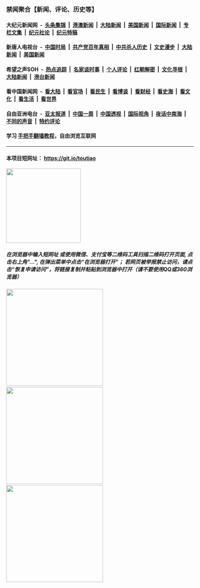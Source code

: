 ### 禁闻聚合【新闻、评论、历史等】

#### 大纪元新闻网 &nbsp;-&nbsp; [头条集锦](indexes/E头条集锦.md?t=02041955) &nbsp;|&nbsp; [港澳新闻](indexes/E港澳新闻.md?t=02041955)  &nbsp;|&nbsp; [大陆新闻](indexes/E大陆新闻.md?t=02041955) &nbsp;|&nbsp; [美国新闻](indexes/E美国新闻.md?t=02041955) &nbsp;|&nbsp; [国际新闻](indexes/E国际新闻.md?t=02041955) &nbsp;|&nbsp; [专栏文集](indexes/E专栏文集.md?t=02041955) &nbsp;|&nbsp; [纪元社论](indexes/E纪元社论.md?t=02041955) &nbsp;|&nbsp; [纪元特稿](indexes/E纪元特稿.md?t=02041955) 

#### 新唐人电视台 &nbsp;-&nbsp; [中国时局](indexes/N中国时局.md?t=02041955) &nbsp;|&nbsp; [共产党百年真相](indexes/N共产党百年真相.md?t=02041955) &nbsp;|&nbsp; [中共杀人历史](indexes/N中共杀人历史.md?t=02041955) &nbsp;|&nbsp; [文史漫步](indexes/N文史漫步.md?t=02041955) &nbsp;|&nbsp; [大陆新闻](indexes/N大陆新闻.md?t=02041955) &nbsp;|&nbsp; [美国新闻](indexes/N美国新闻.md?t=02041955)

#### 希望之声SOH &nbsp;-&nbsp; [热点追踪](indexes/H热点追踪.md?t=02041955) &nbsp;|&nbsp; [名家谈时事](indexes/H名家谈时事.md?t=02041955) &nbsp;|&nbsp; [个人评论](indexes/H个人评论.md?t=02041955)  &nbsp;|&nbsp; [红朝解密](indexes/H红朝解密.md?t=02041955) &nbsp;|&nbsp; [文化寻根](indexes/H文化寻根.md?t=02041955) &nbsp;|&nbsp; [大陆新闻](indexes/H大陆新闻.md?t=02041955) &nbsp;|&nbsp; [港台新闻](indexes/H港台新闻.md?t=02041955)

#### 看中国新闻网 &nbsp;-&nbsp; [看大陆](indexes/S看大陆.md?t=02041955) &nbsp;|&nbsp; [看官场](indexes/S看官场.md?t=02041955) &nbsp;|&nbsp; [看民生](indexes/S看民生.md?t=02041955)  &nbsp;|&nbsp; [看博谈](indexes/S看博谈.md?t=02041955) &nbsp;|&nbsp; [看财经](indexes/S看财经.md?t=02041955) &nbsp;|&nbsp; [看史海](indexes/S看史海.md?t=02041955) &nbsp;|&nbsp; [看文化](indexes/S看文化.md?t=02041955) &nbsp;|&nbsp; [看生活](indexes/S看生活.md?t=02041955) &nbsp;|&nbsp; [看世界](indexes/S看世界.md?t=02041955)

#### 自由亚洲电台 &nbsp;-&nbsp; [亚太报道](indexes/R亚太报道.md?t=02041955) &nbsp;|&nbsp; [中国一周](indexes/R中国一周.md?t=02041955) &nbsp;|&nbsp; [中国透视](indexes/R中国透视.md?t=02041955)  &nbsp;|&nbsp; [国际视角](indexes/R国际视角.md?t=02041955) &nbsp;|&nbsp; [夜话中南海](indexes/R夜话中南海.md?t=02041955) &nbsp;|&nbsp; [不同的声音](indexes/R不同的声音.md?t=02041955) &nbsp;|&nbsp; [特约评论](indexes/R特约评论.md?t=02041955)

#### 学习 [手把手翻墙教程](https://github.com/gfw-breaker/guides/wiki)，自由浏览互联网

----

#### 本项目短网址： https://git.io/toutiao
<img src="https://raw.githubusercontent.com/gfw-breaker/banned-news/master/scripts/img/qr.png" width="200px"/>  

##### 在浏览器中输入短网址 或使用微信、支付宝等二维码工具扫描二维码打开页面, 点击右上角"...", 在弹出菜单中点击“在浏览器打开”； 若网页被举报禁止访问，请点击“恢复申请访问”，将链接复制并粘贴到浏览器中打开（请不要使用QQ或360浏览器）

<img src="https://raw.githubusercontent.com/gfw-breaker/banned-news/master/scripts/img/1.png" width="260px"/> &nbsp; <img src="https://raw.githubusercontent.com/gfw-breaker/banned-news/master/scripts/img/2.png" width="260px"/> &nbsp; <img src="https://raw.githubusercontent.com/gfw-breaker/banned-news/master/scripts/img/3.png" width="260px"/>
